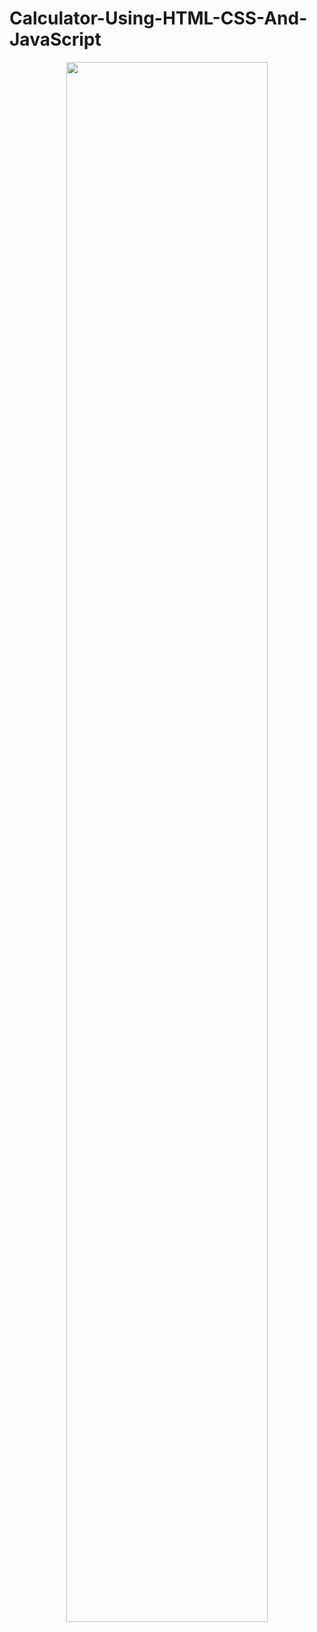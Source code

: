 # Calculator-Using-HTML-CSS-And-JavaScript
<p align="center"><img width="80%" src="https://github.com/VishvaAloka/Calculator-Using-HTML-CSS-And-JavaScript/assets/144552160/31aad1a6-e968-40bc-a9ad-170807f27bea">

